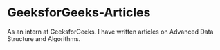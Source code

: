 # GeeksforGeeks-Articles
As an intern at GeeksforGeeks. I have written articles on Advanced Data Structure and Algorithms.
